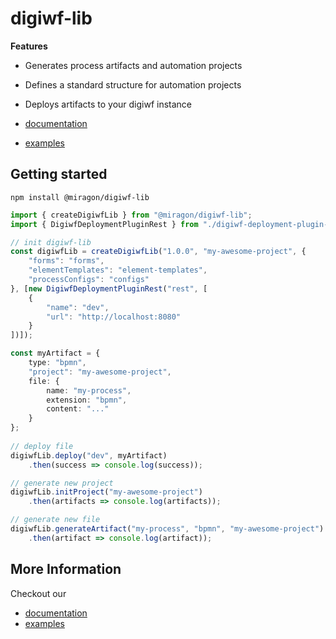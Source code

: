 # digiwf-lib

**Features**

- Generates process artifacts and automation projects
- Defines a standard structure for automation projects
- Deploys artifacts to your digiwf instance

- [documentation](https://github.com/FlowSquad/miragon-process-ide/tree/main/docs)
- [examples](https://github.com/FlowSquad/miragon-process-ide-examples)

## Getting started

```
npm install @miragon/digiwf-lib
```

```typescript
import { createDigiwfLib } from "@miragon/digiwf-lib";
import { DigiwfDeploymentPluginRest } from "./digiwf-deployment-plugin-rest";

// init digiwf-lib
const digiwfLib = createDigiwfLib("1.0.0", "my-awesome-project", {
    "forms": "forms",
    "elementTemplates": "element-templates",
    "processConfigs": "configs"
}, [new DigiwfDeploymentPluginRest("rest", [
    {
        "name": "dev",
        "url": "http://localhost:8080"
    }
])]);

const myArtifact = {
    type: "bpmn",
    "project": "my-awesome-project",
    file: {
        name: "my-process",
        extension: "bpmn",
        content: "..."
    }
}; 
    
// deploy file
digiwfLib.deploy("dev", myArtifact)
    .then(success => console.log(success));

// generate new project
digiwfLib.initProject("my-awesome-project")
    .then(artifacts => console.log(artifacts));

// generate new file
digiwfLib.generateArtifact("my-process", "bpmn", "my-awesome-project")
    .then(artifact => console.log(artifact));
```

## More Information

Checkout our

- [documentation](https://github.com/FlowSquad/miragon-process-ide/tree/main/docs)
- [examples](https://github.com/FlowSquad/miragon-process-ide-examples)
